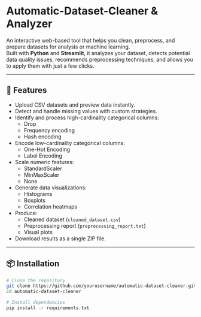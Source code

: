 # Automatic-Dataset-Cleaner & Analyzer

An interactive web-based tool that helps you clean, preprocess, and prepare datasets for analysis or machine learning.  
Built with **Python** and **Streamlit**, it analyzes your dataset, detects potential data quality issues, recommends preprocessing techniques, and allows you to apply them with just a few clicks.

---

## 🚀 Features
- Upload CSV datasets and preview data instantly.
- Detect and handle missing values with custom strategies.
- Identify and process high-cardinality categorical columns:
  - Drop
  - Frequency encoding
  - Hash encoding
- Encode low-cardinality categorical columns:
  - One-Hot Encoding
  - Label Encoding
- Scale numeric features:
  - StandardScaler
  - MinMaxScaler
  - None
- Generate data visualizations:
  - Histograms
  - Boxplots
  - Correlation heatmaps
- Produce:
  - Cleaned dataset (`cleaned_dataset.csv`)
  - Preprocessing report (`preprocessing_report.txt`)
  - Visual plots
- Download results as a single ZIP file.

---

## 📦 Installation

```bash
# Clone the repository
git clone https://github.com/yourusername/automatic-dataset-cleaner.git
cd automatic-dataset-cleaner

# Install dependencies
pip install -r requirements.txt

